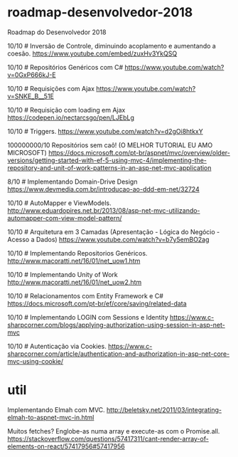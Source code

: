 # roadmap-desenvolvedor-2018
Roadmap do Desenvolvedor 2018


10/10 # Inversão de Controle, diminuindo acoplamento e aumentando a coesão.
https://www.youtube.com/embed/zuxHv3YkQSQ

10/10 # Repositórios Genéricos com C#
https://www.youtube.com/watch?v=0GxP666kJ-E

10/10 # Requisições com Ajax
https://www.youtube.com/watch?v=SNKE_B__51E

10/10 # Requisição com loading em Ajax
https://codepen.io/nectarcsgo/pen/LJEbLg

10/10 # Triggers.
https://www.youtube.com/watch?v=d2gOi8htkxY

100000000/10
Repositórios sem caô! (O MELHOR TUTORIAL EU AMO MICROSOFT)
https://docs.microsoft.com/pt-br/aspnet/mvc/overview/older-versions/getting-started-with-ef-5-using-mvc-4/implementing-the-repository-and-unit-of-work-patterns-in-an-asp-net-mvc-application

8/10 # Implementando Domain-Drive Design
https://www.devmedia.com.br/introducao-ao-ddd-em-net/32724

10/10 # AutoMapper e ViewModels.
http://www.eduardopires.net.br/2013/08/asp-net-mvc-utilizando-automapper-com-view-model-pattern/

10/10 # Arquitetura em 3 Camadas (Apresentação - Lógica do Negócio - Acesso a Dados)
https://www.youtube.com/watch?v=b7y5emBO2ag

10/10 # Implementando Repositorios Genéricos.
http://www.macoratti.net/16/01/net_uow1.htm

10/10 # Implementando Unity of Work
http://www.macoratti.net/16/01/net_uow2.htm

10/10 # Relacionamentos com Entity Framework e C#
https://docs.microsoft.com/pt-br/ef/core/saving/related-data

10/10 # Implementando LOGIN com Sessions e Identity
https://www.c-sharpcorner.com/blogs/applying-authorization-using-session-in-asp-net-mvc

10/10 # Autenticação via Cookies.
https://www.c-sharpcorner.com/article/authentication-and-authorization-in-asp-net-core-mvc-using-cookie/

# util
Implementando Elmah com MVC.
http://beletsky.net/2011/03/integrating-elmah-to-aspnet-mvc-in.html

Muitos fetches? Englobe-as numa array e execute-as com o Promise.all.
https://stackoverflow.com/questions/57417311/cant-render-array-of-elements-on-react/57417956#57417956


